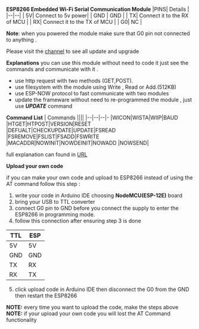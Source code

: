 **ESP8266 Embedded Wi-Fi Serial Communication Module**
|PINS| Details  |
|--|--|
| 5V|  Connect to 5v power|
| GND | GND |
| TX| Connect it to the RX of MCU |
| RX| Connect it to the TX of MCU |
| G0| NC |

**Note**: when you powered the module make sure that G0 pin not connected to anything .

Please visit the [channel](https://t.me/ESP8266_AT) to see all update and upgrade 


**Explanations**
you can use this module without need to code it just see the commands and communicate with it .

 -  use http request with two methods (GET,POST).
 -  use filesystem with the module using Write , Read or Add.(512KB)
 -  use ESP-NOW protocol to fast communicate with two modules 
-  update the frameware without need to re-programmed the module , just use ***UPDATE*** command 


**Command List**
| Commands  ||||
|--|--|--|-
|WICON|WISTA|WIIP|BAUD
|HTGET|HTPOST|VERSION|RESET
|DEFUALT|CHECKUPDATE|UPDATE|FSREAD
|FSREMOVE|FSLIST|FSADD|FSWRITE
|MACADDR|NOWINIT|NOWDEINIT|NOWADD
|NOWSEND|

full explanation can found in [URL](https://github.com/yaman-jaddouh/ESP8266_AT_COMMAND/blob/c2007f5adf6f493788e2e5063b34595fe1ae4245/ESP8266%20AT%20command.pdf)

**Upload your own code**


if  you can make your own code  and upload to ESP8266 instead of using the AT command follow this step : 

 1. write your code in Arduino IDE choosing **NodeMCU(ESP-12E)** board
 2. bring your USB to TTL converter
 3. connect G0 pin to GND before you connect the supply to enter the ESP8266 in programming mode.
 4. follow this connection after ensuring step 3 is done 
 
|TTL|ESP  |
|--|--|
| 5V | 5V |
| GND | GND |
| TX | RX |
| RX | TX |
 5. click upload code in Arduino IDE then disconnect the G0 from the GND then restart the ESP8266 
 
 **NOTE:** every time you want to upload the code, make the steps above
**NOTE:** if your upload your own code you will lost the AT Command functionality

